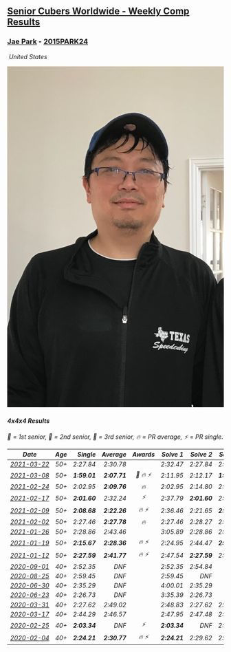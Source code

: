 <style>table {white-space: nowrap;}</style>
<link rel="stylesheet" type="text/css" href="/scw-comp/css/flags.css" />

## [Senior Cubers Worldwide - Weekly Comp Results](/scw-comp/results/)
### [Jae Park](README.md) - [2015PARK24](https://www.worldcubeassociation.org/persons/2015PARK24?event=444)

<i class="flag flag-US" />&nbsp;United States

![Jae Park](1533786318.jpeg)

#### 4x4x4 Results

<span style="white-space: nowrap;">🥇 = 1st senior</span>, <span style="white-space: nowrap;">🥈 = 2nd senior</span>, <span style="white-space: nowrap;">🥉 = 3rd senior</span>, <span style="white-space: nowrap;">🔥 = PR average</span>, <span style="white-space: nowrap;">⚡ = PR single</span>.

| Date | Age | Single | Average | Awards | Solve 1 | Solve 2 | Solve 3 | Solve 4 | Solve 5 | Video |
| :--: | :--: | --: | --: | :--: | --: | --: | --: | --: | --: | :-- |
| [2021-03-22](../../results/2021-03-22/444.md) | 50+ | 2:27.84 | 2:30.78 |  | 2:32.47 | 2:27.84 | 2:32.02 | DNS | DNS | [Desktop](https://www.facebook.com/events/2537500386546221/permalink/2538856803077246) / [Mobile](https://m.facebook.com/events/2537500386546221?view=permalink&id=2538856803077246) |
| [2021-03-08](../../results/2021-03-08/444.md) | 50+ | **1:59.01** | **2:07.71** | 🥉 🔥 ⚡ | 2:11.95 | 2:12.17 | **1:59.01** | DNS | DNS | [Desktop](https://www.facebook.com/events/161142189072151/permalink/163735428812827) / [Mobile](https://m.facebook.com/events/161142189072151?view=permalink&id=163735428812827) |
| [2021-02-24](../../results/2021-02-24/444.md) | 50+ | 2:02.95 | **2:09.76** | 🔥 | 2:02.95 | 2:14.80 | 2:11.54 | DNS | DNS | [Desktop](https://www.facebook.com/events/256148192722702/permalink/258882652449256) / [Mobile](https://m.facebook.com/events/256148192722702?view=permalink&id=258882652449256) |
| [2021-02-17](../../results/2021-02-17/444.md) | 50+ | **2:01.60** | 2:32.24 | ⚡ | 2:37.79 | **2:01.60** | 2:57.33 | DNS | DNS | [Desktop](https://www.facebook.com/events/1341827372862028/permalink/1345339285844170) / [Mobile](https://m.facebook.com/events/1341827372862028?view=permalink&id=1345339285844170) |
| [2021-02-09](../../results/2021-02-09/444.md) | 50+ | **2:08.68** | **2:22.26** | 🔥 ⚡ | 2:36.46 | 2:21.65 | **2:08.68** | DNS | DNS | [Desktop](https://www.facebook.com/events/1072787469872680/permalink/1073723329779094) / [Mobile](https://m.facebook.com/events/1072787469872680?view=permalink&id=1073723329779094) |
| [2021-02-02](../../results/2021-02-02/444.md) | 50+ | 2:27.46 | **2:27.78** | 🔥 | 2:27.46 | 2:28.27 | 2:27.60 | DNS | DNS | [Desktop](https://www.facebook.com/events/419241732746821/permalink/422356082435386) / [Mobile](https://m.facebook.com/events/419241732746821?view=permalink&id=422356082435386) |
| [2021-01-26](../../results/2021-01-26/444.md) | 50+ | 2:28.86 | 2:43.46 |  | 3:05.89 | 2:28.86 | 2:35.64 | DNS | DNS | [Desktop](https://www.facebook.com/events/886756952081472/permalink/887303035360197) / [Mobile](https://m.facebook.com/events/886756952081472?view=permalink&id=887303035360197) |
| [2021-01-19](../../results/2021-01-19/444.md) | 50+ | **2:15.67** | **2:28.36** | 🔥 ⚡ | 2:24.95 | 2:44.47 | **2:15.67** | DNS | DNS | [Desktop](https://www.facebook.com/events/801984480354340/permalink/802094683676653) / [Mobile](https://m.facebook.com/events/801984480354340?view=permalink&id=802094683676653) |
| [2021-01-12](../../results/2021-01-12/444.md) | 50+ | **2:27.59** | **2:41.77** | 🔥 ⚡ | 2:47.54 | **2:27.59** | 2:50.19 | DNS | DNS | [Desktop](https://www.facebook.com/events/412251730086008/permalink/415361019775079) / [Mobile](https://m.facebook.com/events/412251730086008?view=permalink&id=415361019775079) |
| [2020-09-01](../../results/2020-09-01/444.md) | 40+ | 2:52.35 | DNF |  | 2:52.35 | 2:54.84 | DNS | DNS | DNS | [Desktop](https://www.facebook.com/events/987180995036806/permalink/988277498260489) / [Mobile](https://m.facebook.com/events/987180995036806?view=permalink&id=988277498260489) |
| [2020-08-25](../../results/2020-08-25/444.md) | 40+ | 2:59.45 | DNF |  | 2:59.45 | DNF | DNS | DNS | DNS | [Desktop](https://www.facebook.com/events/375269430142971/permalink/378816483121599) / [Mobile](https://m.facebook.com/events/375269430142971?view=permalink&id=378816483121599) |
| [2020-06-30](../../results/2020-06-30/444.md) | 40+ | 2:35.29 | DNF |  | 4:00.01 | 2:35.29 | DNS | DNS | DNS | [Desktop](https://www.facebook.com/events/284746466306313/permalink/287832065997753) / [Mobile](https://m.facebook.com/events/284746466306313?view=permalink&id=287832065997753) |
| [2020-06-23](../../results/2020-06-23/444.md) | 40+ | 2:26.73 | DNF |  | 3:35.39 | 2:26.73 | DNS | DNS | DNS | [Desktop](https://www.facebook.com/events/268636114456043/permalink/269124617740526) / [Mobile](https://m.facebook.com/events/268636114456043?view=permalink&id=269124617740526) |
| [2020-03-31](../../results/2020-03-31/444.md) | 40+ | 2:27.62 | 2:49.02 |  | 2:48.83 | 2:27.62 | 2:59.73 | 2:54.48 | 2:43.75 | [Desktop](https://www.facebook.com/events/269276700734640/permalink/269762840686026) / [Mobile](https://m.facebook.com/events/269276700734640?view=permalink&id=269762840686026) |
| [2020-03-17](../../results/2020-03-17/444.md) | 40+ | 2:44.29 | 2:46.57 |  | 2:47.95 | 2:47.48 | 2:44.29 | DNS | DNS | [Desktop](https://www.facebook.com/events/211732526904866/permalink/213592526718866) / [Mobile](https://m.facebook.com/events/211732526904866?view=permalink&id=213592526718866) |
| [2020-02-25](../../results/2020-02-25/444.md) | 40+ | **2:03.34** | DNF | ⚡ | **2:03.34** | DNF | 2:38.58 | DNS | DNS | [Desktop](https://www.facebook.com/events/805797596592397/permalink/806066883232135) / [Mobile](https://m.facebook.com/events/805797596592397?view=permalink&id=806066883232135) |
| [2020-02-04](../../results/2020-02-04/444.md) | 40+ | **2:24.21** | **2:30.77** | 🔥 ⚡ | **2:24.21** | 2:29.62 | 2:38.49 | DNS | DNS | [Desktop](https://www.facebook.com/groups/1604105099735401/permalink/2135447743267798) / [Mobile](https://m.facebook.com/groups/1604105099735401?view=permalink&id=2135447743267798) |


<!-- Global site tag (gtag.js) - Google Analytics -->
<script async src="https://www.googletagmanager.com/gtag/js?id=UA-86348435-3"></script>
<script>window.dataLayer = window.dataLayer || []; function gtag() {dataLayer.push(arguments);} gtag('js', new Date()); gtag('config', 'UA-86348435-3');</script>
